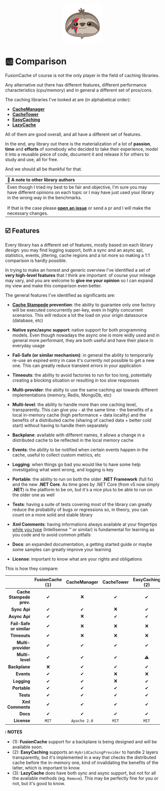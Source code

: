 <div align="center">

![FusionCache logo](logo-128x128.png)

</div>

# :ab: Comparison

FusionCache of course is not the only player in the field of caching libraries.

Any alternative out there has different features, different performance characteristics (cpu/memory) and in general a different set of pros/cons.

The caching libraries I've looked at are (in alphabetical order):

- [**CacheManager**](https://github.com/MichaCo/CacheManager)
- [**CacheTower**](https://github.com/TurnerSoftware/CacheTower)
- [**EasyCaching**](https://github.com/dotnetcore/EasyCaching)
- [**LazyCache**](https://github.com/alastairtree/LazyCache)

All of them are good overall, and all have a different set of features.

In the end, any library out there is the materialization of a lot of **passion**, **time** and **efforts** of somebody who decided to take their experience, model it into a reusable piece of code, document it and release it for others to study and use, all for free.

And we should all be thankful for that.

| :loudspeaker: A note to other library authors |
| :--- |
| Even though I tried my best to be fair and objective, I'm sure you may have different opinions on each topic or I may have just used your library in the wrong way in the benchmarks. <br/> <br/> If that is the case please [**open an issue**](https://github.com/jodydonetti/ZiggyCreatures.FusionCache/issues/new) or send a pr and I will make the necessary changes. |

## :ballot_box_with_check: Features

Every library has a different set of features, mostly based on each library design: you may find logging support, both a sync and an async api, statistics, events, jittering, cache regions and a lot more so making a 1:1 comparison is hardly possible.

In trying to make an honest and generic overview I've identified a set of **very high-level features** that I think are important: of course your mileage may vary, and you are welcome to **give me your opinion** so I can expand my view and make this comparison even better.

The general features I've identified as significants are:

- **[Cache Stampede](https://en.wikipedia.org/wiki/Cache_stampede) prevention**: the ability to guarantee only one factory will be executed concurrently per-key, even in highly concurrent scenarios. This will reduce a lot the load on your origin datasource (database, etc)

- **Native sync/async support**: native support for both programming models. Even though nowadays the async one is more widly used and in general more performant, they are both useful and have their place in everyday usage

- **Fail-Safe (or similar mechanism)**: in general the ability to temporarily re-use an expired entry in case it's currently not possible to get a new one. This can greatly reduce transient errors in your application

- **Timeouts**: the ability to avoid factories to run for too long, potentially creating a blocking situation or resulting in too slow responses

- **Multi-provider**: the abilty to use the same caching api towards different implementations (memory, Redis, MongoDb, etc)

- **Multi-level**: the ability to handle more than one caching level, transparently. This can give you - at the same time - the benefits of a local in-memory cache (high performance + data locality) and the benefits of a distributed cache (sharing of cached data + better cold start) without having to handle them separately

- **Backplane**: available with different names, it allows a change in a distributed cache to be reflected in the local memory cache

- **Events**: the ability to be notified when certain events happen in the cache, useful to collect custom metrics, etc

- **Logging**: when things go bad you would like to have some help investigating what went wrong, and logging is key

- **Portable**: the ability to run on both the older **.NET Framework** (full fx) and the new **.NET Core**. As time goes by .NET Core (from v5 now simply **.NET**) is the platform to be on, but it's a nice plus to be able to run on the older one as well

- **Tests**: having a suite of tests covering most of the library can greatly reduce the probabilty of bugs or regressions so, in theory, you can count on a more solid and stable library

- **Xml Comments**: having informations always available at your fingertips [while you type](https://docs.microsoft.com/en-us/dotnet/csharp/codedoc) (Intellisense :tm: or similar) is fundamental for learning as you code and to avoid common pitfalls

- **Docs**: an expanded documentation, a getting started guide or maybe some samples can greatly improve your learning

- **License**: important to know what are your rights and obligations

This is how they compare:

|                          | FusionCache (1) | CacheManager | CacheTower | EasyCaching (2) | LazyCache (3) |
| ---:                     | :---:           | :---:        | :---:      | :---:           |:---:          |
| **Cache Stampede prev.** | ✔              | ❌           | ✔          | ✔               | ✔            |
| **Sync Api**             | ✔              | ✔            | ❌         | ✔               | ✔            |
| **Async Api**            | ✔              | ❌           | ✔          | ✔               | ⚠            |
| **Fail-Safe or similar** | ✔              | ❌           | ❌         | ❌              | ❌           |
| **Timeouts**             | ✔              | ❌           | ❌         | ❌              | ❌           |
| **Multi-provider**       | ✔              | ✔            | ✔          | ✔               | ❌           |
| **Multi-level**          | ✔              | ✔            | ✔          | ⚠               | ❌           |
| **Backplane**            | ❌             | ✔            | ✔          | ✔               | ❌           |
| **Events**               | ✔              | ✔            | ❌         | ❌              | ❌           |
| **Logging**              | ✔              | ✔            | ❌         | ✔               | ❌           |
| **Portable**             | ✔              | ✔            | ✔          | ✔               | ✔            |
| **Tests**                | ✔              | ✔            | ✔          | ✔               | ✔            |
| **Xml Comments**         | ✔              | ✔            | ✔          | ✔               | ❌           |
| **Docs**                 | ✔              | ✔            | ✔          | ✔               | ✔            |
| **License**              | `MIT`           | `Apache 2.0` | `MIT`      | `MIT`           | `MIT`         |

:information_source: **NOTES**
- (1): **FusionCache** support for a backplane is being designed and will be available soon.
- (2): **EasyCaching** supports an `HybridCachingProvider` to handle 2 layers transparently, but it's implemented in a way that checks the distributed cache before the in-memory one, kind of invalidating the benefits of the latter, which is important to know.
- (3): **LazyCache** does have both sync and async support, but not for all the available methods (eg. `Remove`). This may be perfectly fine for you or not, but it's good to know.

